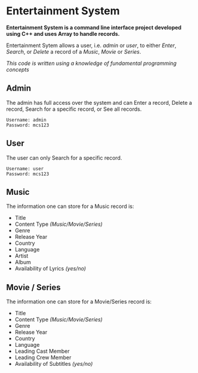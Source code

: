 # Entertainment System

**Entertainment System is a command line interface project developed using C++ and uses Array to handle records.**

Entertainment Sytem allows a user, i.e. *admin* or *user*, to either *Enter*, *Search*, or *Delete* a record of a *Music*, *Movie* or *Series*.

*This code is written using a knowledge of fundamental programming concepts*

## Admin
The admin has full access over the system and can Enter a record, Delete a record, Search for a specific record, or See all records.

	Username: admin
	Password: mcs123

## User
The user can only Search for a specific record.

	Username: user
	Password: mcs123

## Music
The information one can store for a Music record is:
 - Title
 - Content Type *(Music/Movie/Series)*
 - Genre
 - Release Year
 - Country
 - Language
 - Artist
 - Album
 - Availability of Lyrics *(yes/no)*

## Movie / Series
The information one can store for a Movie/Series record is:
 - Title
 - Content Type *(Music/Movie/Series)*
 - Genre
 - Release Year
 - Country
 - Language
 - Leading Cast Member
 - Leading Crew Member
 - Availability of Subtitles *(yes/no)*
